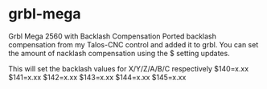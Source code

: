 # grbl-mega
Grbl Mega 2560 with Backlash Compensation
Ported backlash compensation from my Talos-CNC control and added it to grbl.
You can set the amount of nacklash compensation using the $ setting updates.

This will set the backlash values for X/Y/Z/A/B/C respectively
$140=x.xx
$141=x.xx
$142=x.xx
$143=x.xx
$144=x.xx
$145=x.xx



